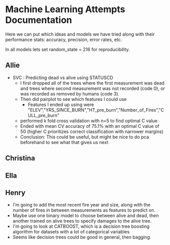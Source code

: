 # Machine Learning Attempts Documentation
Here we can put which ideas and models we have tried along with their performance stats:
accuracy, precision, error rates, etc.  

In all models lets set random_state = 216 for reproducibility.  

## Allie
- SVC : Predicting dead vs alive using STATUSCD 
   - I first dropped all of the trees where the first measurement was dead and trees where second measurement was not recorded (code 0), or was recorded as removed by humans (code 3).
   - Then did pairplot to see which features I could use
      - Features I ended up using were "ELEV","YRS_SINCE_BURN","HT_pre_burn","Number_of_Fires","CULL_pre_burn"
   - performed k fold cross validation with n=5 to find optimal C value
   - Ended with mean CV accuracy of 75.1% with an optimal C value of 50 (higher C prioritizes correct classification with narrower margins)
   - Conclusion: This could be useful, but might be nice to do pca beforehand to see what that gives us next
## Christina 

## Ella

## Henry 
- I'm going to add the most recent fire year and size, along with the number of fires in between measurements as features to predict on. 
- Maybe use one binary model to choose between alive and dead, then another trained on alive trees to specify damages to the alive tree.  
- I'm going to look at CATBOOST, which is a decision tree boosting algorithm for datasets with a lot of categorical variables
- Seems like decision trees could be good in general, then bagging.  


